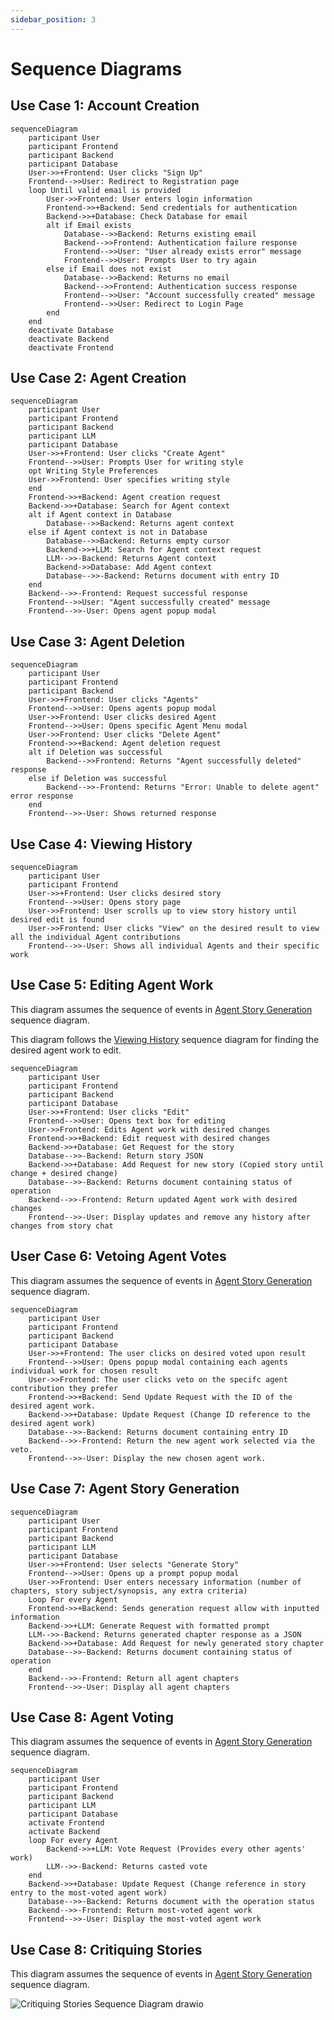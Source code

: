 ```yaml
---
sidebar_position: 3
---
```


# Sequence Diagrams

## Use Case 1: Account Creation
```mermaid
sequenceDiagram
    participant User
    participant Frontend
    participant Backend
    participant Database
    User->>+Frontend: User clicks "Sign Up"
    Frontend-->>User: Redirect to Registration page
    loop Until valid email is provided
        User->>Frontend: User enters login information
        Frontend->>+Backend: Send credentials for authentication
        Backend->>+Database: Check Database for email
        alt if Email exists
            Database-->>Backend: Returns existing email
            Backend-->>Frontend: Authentication failure response
            Frontend-->>User: "User already exists error" message
            Frontend-->>User: Prompts User to try again
        else if Email does not exist
            Database-->>Backend: Returns no email
            Backend-->>Frontend: Authentication success response
            Frontend-->>User: "Account successfully created" message
            Frontend-->>User: Redirect to Login Page
        end
    end
    deactivate Database
    deactivate Backend
    deactivate Frontend
```

## Use Case 2: Agent Creation
```mermaid
sequenceDiagram
    participant User
    participant Frontend
    participant Backend
    participant LLM
    participant Database
    User->>+Frontend: User clicks "Create Agent"
    Frontend-->>User: Prompts User for writing style
    opt Writing Style Preferences
    User->>Frontend: User specifies writing style
    end
    Frontend->>+Backend: Agent creation request
    Backend->>+Database: Search for Agent context
    alt if Agent context in Database
        Database-->>Backend: Returns agent context
    else if Agent context is not in Database
        Database-->>Backend: Returns empty cursor
        Backend->>+LLM: Search for Agent context request
        LLM-->>-Backend: Returns Agent context
        Backend->>Database: Add Agent context
        Database-->>-Backend: Returns document with entry ID
    end
    Backend-->>-Frontend: Request successful response
    Frontend-->>User: "Agent successfully created" message
    Frontend-->>-User: Opens agent popup modal
```

## Use Case 3: Agent Deletion
```mermaid
sequenceDiagram
    participant User
    participant Frontend
    participant Backend
    User->>+Frontend: User clicks "Agents"
    Frontend-->>User: Opens agents popup modal
    User->>Frontend: User clicks desired Agent
    Frontend-->>User: Opens specific Agent Menu modal
    User->>Frontend: User clicks "Delete Agent"
    Frontend->>+Backend: Agent deletion request
    alt if Deletion was successful
        Backend-->>Frontend: Returns "Agent successfully deleted" response
    else if Deletion was successful
        Backend-->>-Frontend: Returns "Error: Unable to delete agent" error response
    end
    Frontend-->>-User: Shows returned response
```

## Use Case 4: Viewing History
```mermaid
sequenceDiagram
    participant User
    participant Frontend
    User->>+Frontend: User clicks desired story
    Frontend-->>User: Opens story page
    User->>Frontend: User scrolls up to view story history until desired edit is found
    User->>Frontend: User clicks "View" on the desired result to view all the individual Agent contributions
    Frontend-->>-User: Shows all individual Agents and their specific work
```

## Use Case 5: Editing Agent Work
This diagram assumes the sequence of events in [Agent Story Generation](#use-case-7-agent-story-generation) sequence diagram.

This diagram follows the [Viewing History](#use-case-4-viewing-history-sequence-diagram) sequence diagram for finding the desired agent work to edit.
```mermaid
sequenceDiagram
    participant User
    participant Frontend
    participant Backend
    participant Database
    User->>+Frontend: User clicks "Edit"
    Frontend-->>User: Opens text box for editing
    User->>Frontend: Edits Agent work with desired changes
    Frontend->>+Backend: Edit request with desired changes
    Backend->>+Database: Get Request for the story
    Database-->>-Backend: Return story JSON
    Backend->>+Database: Add Request for new story (Copied story until change + desired change)
    Database-->>-Backend: Returns document containing status of operation
    Backend-->>-Frontend: Return updated Agent work with desired changes
    Frontend-->>-User: Display updates and remove any history after changes from story chat
```

## User Case 6: Vetoing Agent Votes
This diagram assumes the sequence of events in [Agent Story Generation](#use-case-7-agent-story-generation) sequence diagram.

```mermaid
sequenceDiagram
    participant User
    participant Frontend
    participant Backend
    participant Database
    User->>+Frontend: The user clicks on desired voted upon result
    Frontend-->>User: Opens popup modal containing each agents individual work for chosen result
    User->>Frontend: The user clicks veto on the specifc agent contribution they prefer
    Frontend->>+Backend: Send Update Request with the ID of the desired agent work.
    Backend->>+Database: Update Request (Change ID reference to the desired agent work)
    Database-->>-Backend: Returns document containing entry ID
    Backend-->>-Frontend: Return the new agent work selected via the veto. 
    Frontend-->>-User: Display the new chosen agent work. 
```
## Use Case 7: Agent Story Generation
```mermaid
sequenceDiagram
    participant User
    participant Frontend
    participant Backend
    participant LLM
    participant Database
    User->>+Frontend: User selects "Generate Story"
    Frontend-->>User: Opens up a prompt popup modal
    User->>Frontend: User enters necessary information (number of chapters, story subject/synopsis, any extra criteria)
    Loop For every Agent
    Frontend->>+Backend: Sends generation request allow with inputted information
    Backend->>+LLM: Generate Request with formatted prompt
    LLM-->>-Backend: Returns generated chapter response as a JSON
    Backend->>+Database: Add Request for newly generated story chapter
    Database-->>-Backend: Returns document containing status of operation
    end
    Backend-->>-Frontend: Return all agent chapters
    Frontend-->>-User: Display all agent chapters
```

## Use Case 8: Agent Voting
This diagram assumes the sequence of events in [Agent Story Generation](#use-case-7-agent-story-generation) sequence diagram.
```mermaid
sequenceDiagram
    participant User
    participant Frontend
    participant Backend
    participant LLM
    participant Database
    activate Frontend
    activate Backend
    loop For every Agent
        Backend->>+LLM: Vote Request (Provides every other agents' work)
        LLM-->>-Backend: Returns casted vote
    end
    Backend->>+Database: Update Request (Change reference in story entry to the most-voted agent work)
    Database-->>-Backend: Returns document with the operation status
    Backend-->>-Frontend: Return most-voted agent work
    Frontend-->>-User: Display the most-voted agent work
```

## Use Case 8: Critiquing Stories
This diagram assumes the sequence of events in [Agent Story Generation](#use-case-7-agent-story-generation) sequence diagram.

![Critiquing Stories Sequence Diagram drawio](https://github.com/user-attachments/assets/78bec6d2-943e-4429-b429-d87205cb8348)